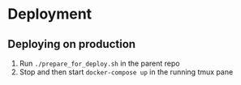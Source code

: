# Deployment

## Deploying on production

1. Run `./prepare_for_deploy.sh` in the parent repo
2. Stop and then start `docker-compose up` in the running tmux pane
